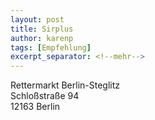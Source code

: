 ```yaml
---
layout: post
title: Sirplus
author: karenp
tags: [Empfehlung]
excerpt_separator: <!--mehr-->
---
```


Rettermarkt Berlin-Steglitz  
Schloßstraße 94  
12163 Berlin
